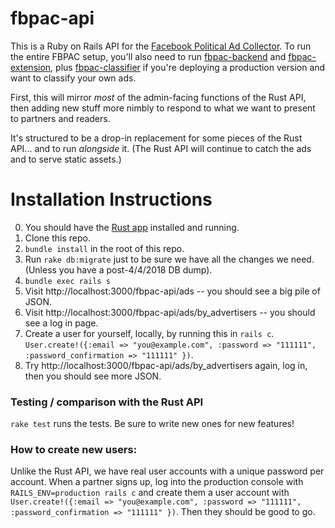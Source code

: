 # fbpac-api

This is a Ruby on Rails API for the [Facebook Political Ad Collector](https://github.com/globeandmail/facebook-political-ads/). To run the entire FBPAC setup, you'll also need to run [fbpac-backend](https://github.com/globeandmail/fbpac-backend) and [fbpac-extension](https://github.com/globeandmail/fbpac-extension), plus [fbpac-classifier](https://github.com/globeandmail/fbpac-classifier) if you're deploying a production version and want to classify your own ads.

First, this will mirror _most_ of the admin-facing functions of the Rust API, then adding new stuff more nimbly to respond to what we want to present to partners and readers.

It's structured to be a drop-in replacement for some pieces of the Rust API... and to run _alongside_ it. (The Rust API will continue to catch the ads and to serve static assets.)

# Installation Instructions

0. You should have the [Rust app](https://github.com/globeandmail/fbpac-backend) installed and running.
1. Clone this repo.
2. `bundle install` in the root of this repo.
3. Run `rake db:migrate` just to be sure we have all the changes we need. (Unless you have a post-4/4/2018 DB dump).
4. `bundle exec rails s`
5. Visit http://localhost:3000/fbpac-api/ads -- you should see a big pile of JSON.
6. Visit http://localhost:3000/fbpac-api/ads/by_advertisers -- you should see a log in page.
7. Create a user for yourself, locally, by running this in `rails c`. `User.create!({:email => "you@example.com", :password => "111111", :password_confirmation => "111111" })`.
8. Try http://localhost:3000/fbpac-api/ads/by_advertisers again, log in, then you should see more JSON.

### Testing / comparison with the Rust API

`rake test` runs the tests. Be sure to write new ones for new features!


### How to create new users:

Unlike the Rust API, we have real user accounts with a unique password per account. When a partner signs up, log into the production console with `RAILS_ENV=production rails c` and create them a user account with `User.create!({:email => "you@example.com", :password => "111111", :password_confirmation => "111111" })`. Then they should be good to go.
